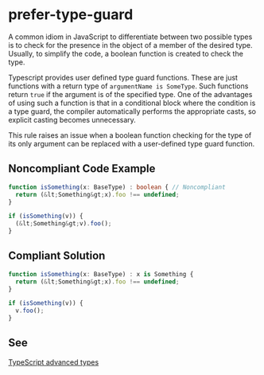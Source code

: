 # prefer-type-guard

A common idiom in JavaScript to differentiate between two possible types is to check for the presence in the object of a member of the desired
type. Usually, to simplify the code, a boolean function is created to check the type.

Typescript provides user defined type guard functions. These are just functions with a return type of `argumentName is SomeType`. Such
functions return `true` if the argument is of the specified type. One of the advantages of using such a function is that in a conditional
block where the condition is a type guard, the compiler automatically performs the appropriate casts, so explicit casting becomes unnecessary.

This rule raises an issue when a boolean function checking for the type of its only argument can be replaced with a user-defined type guard
function.

## Noncompliant Code Example

```typescript
function isSomething(x: BaseType) : boolean { // Noncompliant
  return (&lt;Something&gt;x).foo !== undefined;
}

if (isSomething(v)) {
  (&lt;Something&gt;v).foo();
}
```
## Compliant Solution

```typescript
function isSomething(x: BaseType) : x is Something {
  return (&lt;Something&gt;x).foo !== undefined;
}

if (isSomething(v)) {
  v.foo();
}
```
## See

<a href="https://www.typescriptlang.org/docs/handbook/advanced-types.html">TypeScript advanced types</a>


